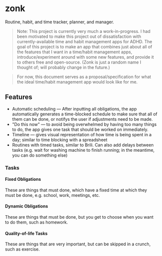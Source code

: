 # zonk

Routine, habit, and time tracker, planner, and manager.

> Note: This project is currently very much a work-in-progress.
> I had been motivated to make this project out of dissatisfaction with currently-available time and habit management apps for ADHD. The goal of this project is to make an app that combines just about all of the features that I want in a time/habit management apps, introduce/experiment around with some new features, and provide it to others free and open-source. (Zonk is just a random name I thought of; will probably change in the future.)

> For now, this document serves as a proposal/specification for what the ideal time/habit management app would look like for me.

## Features

* Automatic scheduling &mdash; After inputting all obligations, the app automatically generates a time-blocked schedule to make sure that all of them can be done, or notifys the user if adjustments need to be made.
* "Do this now" &mdash; to avoid being overwhelmed by having too many things to do, the app gives one task that should be worked on immediately.
* Timeline &mdash; gives visual representation of how time is being spent in a day; similar to time blocking with a spreadsheet
* Routines with timed tasks, similar to Brili. Can also add delays between tasks (e.g. wait for washing machine to finish running; in the meantime, you can do something else)

### Tasks

#### Fixed Obligations

These are things that must done, which have a fixed time at which they must be done, e.g. school, work, meetings, etc.

#### Dynamic Obligations

These are things that must be done, but you get to choose when you want to do them, such as homework.

#### Quality-of-life Tasks

These are things that are very important, but can be skipped in a crunch, such as exercise.
